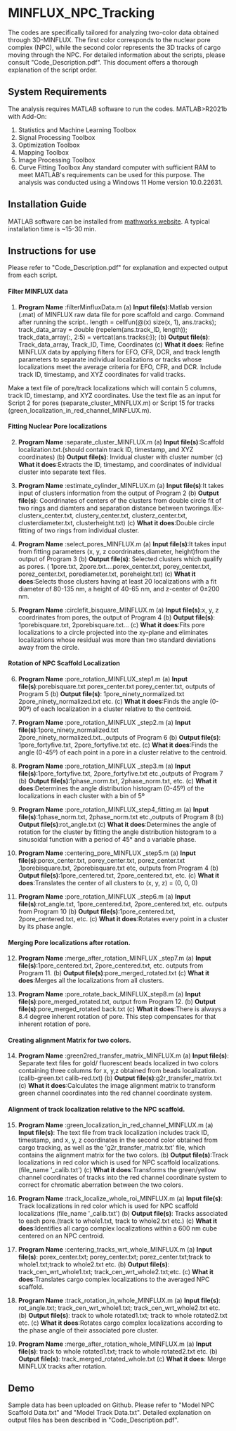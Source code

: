 # MINFLUX_NPC_Tracking
The codes are specifically tailored for analyzing two-color data obtained through 3D-MINFLUX. The first color corresponds to the nuclear pore complex (NPC), while the second color represents the 3D tracks of cargo moving through the NPC. For detailed information about the scripts, please consult "Code_Description.pdf". This document offers a thorough explanation of the script order.
## System Requirements
The analysis requires MATLAB software to run the codes.
MATLAB>R2021b with Add-On:
1. Statistics and Machine Learning Toolbox
2. Signal Processing Toolbox
3. Optimization Toolbox
4. Mapping Toolbox
5. Image Processing Toolbox
6. Curve Fitting Toolbox
Any standard computer with sufficient RAM to meet MATLAB's requirements can be used for this purpose. The analysis was conducted using a Windows 11 Home version 10.0.22631.

## Installation Guide
MATLAB software can be installed from [mathworks website](https://www.mathworks.com/help/install/install-products.html). A typical installation time is ~15-30 min.

## Instructions for use
Please refer to "Code_Description.pdf" for explanation and expected output from each script.
#### Filter MINFLUX data
1. **Program Name** :filterMinfluxData.m
(a) **Input file(s)**:Matlab version (.mat) of MINFLUX raw data file for pore scaffold and cargo.
Command after running the script..
length = cellfun(@(x) size(x, 1), ans.tracks);
track_data_array = double (repelem(ans.track_ID, length));
track_data_array(:, 2:5) = vertcat(ans.tracks{:});
(b) **Output file(s)**:	Track_data_array, Track_ID, Time, Coordinates
(c) **What it does**: Refine MINFLUX data by applying filters for EFO, CFR, DCR, and track length parameters to separate individual localizations or tracks whose localizations meet the average criteria for EFO, CFR, and DCR. Include track ID, timestamp, and XYZ coordinates for valid tracks.

Make a text file of pore/track localizations which will contain 5 columns,  track ID, timestamp, and XYZ coordinates. Use the text file as an input for Script 2 for pores (separate_cluster_MINFLUX.m) or Script 15 for tracks (green_localization_in_red_channel_MINFLUX.m).
#### Fitting Nuclear Pore localizations
2. **Program Name** :separate_cluster_MINFLUX.m
(a) **Input file(s)**:Scaffold localization.txt.(should contain track ID, timestamp, and XYZ coordinates)
(b) **Output file(s)**:	Invidual cluster with cluster number
(c) **What it does**:Extracts the ID, timestamp, and coordinates of individual cluster into separate text files.

3. **Program Name** :estimate_cylinder_MINFLUX.m
(a) **Input file(s)**:It takes input of clusters information from the output of Program 2
(b) **Output file(s)**:	Coordrinates of centers of the clusters from double circle fit of two rings and diamters and separation distance between tworings.(Ex- 
clusterx_center.txt, clustery_center.txt, clusterz_center.txt, clusterdiameter.txt, clusterheight.txt)
(c) **What it does**:Double circle fitting of  two rings from individual cluster.

4. **Program Name** :select_pores_MINFLUX.m
(a) **Input file(s)**:It takes input from fitting parameters (x, y, z coordrinates,diameter, height)from the output of Program 3
(b) **Output file(s)**:	Selected clusters which qualify as pores. ( 1pore.txt, 2pore.txt....porex_center.txt, porey_center.txt, porez_center.txt, porediameter.txt, poreheight.txt)
(c) **What it does**:Selects those clusters having at least 20 localizations with a fit diameter of 80-135 nm, a height of 40-65 nm, and z-center of 0±200 nm.

5. **Program Name** :circlefit_bisquare_MINFLUX.m
(a) **Input file(s)**:x, y, z coordrinates from pores, the output of Program 4
(b) **Output file(s)**:	1porebisquare.txt, 2porebisquare.txt...
(c) **What it does**:Fits pore localizations to a circle projected into the xy-plane and eliminates localizations whose residual was more than two standard deviations away from the circle.
#### Rotation of NPC Scaffold Localization
6. **Program Name** :pore_rotation_MINFLUX_step1.m
(a) **Input file(s)**:porebisquare.txt porex_center.txt porey_center.txt, outputs of Program 5
(b) **Output file(s)**:	1pore_ninety_normalized.txt 2pore_ninety_normalized.txt etc.
(c) **What it does**:Finds the angle (0-90º) of each localization in a cluster relative to the centroid.

7. **Program Name** :pore_rotation_MINFLUX _step2.m
(a) **Input file(s)**:1pore_ninety_normalized.txt 2pore_ninety_normalized.txt..,outputs of Program 6
(b) **Output file(s)**:	1pore_fortyfive.txt, 2pore_fortyfive.txt etc.
(c) **What it does**:Finds the angle (0-45º) of each point in a pore in a cluster relative to the centroid.

8. **Program Name** :pore_rotation_MINFLUX _step3.m
(a) **Input file(s)**:1pore_fortyfive.txt, 2pore_fortyfive.txt etc.,outputs of Program 7
(b) **Output file(s)**:1phase_norm.txt, 2phase_norm.txt, etc.
(c) **What it does**:Determines the angle distribution histogram (0-45º) of the localizations in each cluster with a bin of 5º

9. **Program Name** :pore_rotation_MINFLUX_step4_fitting.m
(a) **Input file(s)**:1phase_norm.txt, 2phase_norm.txt etc.,outputs of Program 8
(b) **Output file(s)**:rot_angle.txt
(c) **What it does**:Determines the angle of rotation for the cluster by fitting the angle distribution histogram to a sinusoidal function with a period of 45° and a variable phase.

10. **Program Name** :centering_pore_MINFLUX _step5.m
(a) **Input file(s)**:porex_center.txt, porey_center.txt, porez_center.txt ,1porebisquare.txt, 2porebisquare.txt etc, outputs from Program 4
(b) **Output file(s)**:1pore_centered.txt, 2pore_centered.txt, etc.
(c) **What it does**:Translates the center of all clusters to (x, y, z) = (0, 0, 0)

11. **Program Name** :pore_rotation_MINFLUX _step6.m
(a) **Input file(s)**:rot_angle.txt, 1pore_centered.txt, 2pore_centered.txt, etc. outputs from Program 10
(b) **Output file(s)**:1pore_centered.txt, 2pore_centered.txt, etc.
(c) **What it does**:Rotates every point in a cluster by its phase angle.

#### Merging Pore localizations after rotation.
12. **Program Name** :merge_after_rotation_MINFLUX _step7.m
(a) **Input file(s)**:1pore_centered.txt, 2pore_centered.txt, etc. outputs from Program 11.
(b) **Output file(s)**:pore_merged_rotated.txt
(c) **What it does**:Merges all the localizations from all clusters.

13. **Program Name** :pore_rotate_back_MINFLUX_step8.m
(a) **Input file(s)**:pore_merged_rotated.txt, output from Program 12.
(b) **Output file(s)**:pore_merged_rotated back.txt
(c) **What it does**:There is always a 8.4 degree inherent rotation of pore. This step compensates for that inherent rotation of pore.

#### Creating alignment Matrix for two colors.
14. **Program Name** :green2red_transfer_matrix_MINFLUX.m
(a) **Input file(s)**: Separate text files for gold/ fluorescent beads localized in two colors containing  three columns for x, y,z obtained from beads localization.(calib-green.txt
calib-red.txt)
(b) **Output file(s)**:g2r_transfer_matrix.txt
(c) **What it does**:Calculates the image alignment matrix to transform green channel coordinates into the red channel coordinate system.
#### Alignment of track localization relative to the NPC scaffold.
15. **Program Name** :green_localization_in_red_channel_MINFLUX.m
(a) **Input file(s)**: The text file from track localization includes track ID, timestamp, and x, y, z coordinates in the second color obtained from cargo tracking, as well as the 'g2r_transfer_matrix.txt' file, which contains the alignment matrix for the two colors.
(b) **Output file(s)**:Track localizations in red color which is used for NPC scaffold localizations.(file_name '_calib.txt')
(c) **What it does**:Transforms the green/yellow channel coordinates of tracks into the red channel coordinate system to correct for chromatic aberration between the two colors.

16. **Program Name** :track_localize_whole_roi_MINFLUX.m
(a) **Input file(s)**: Track localizations in red color which is used for NPC scaffold localizations (file_name '_calib.txt')
(b) **Output file(s)**: Tracks associated to each pore.(track to whole1.txt, track to whole2.txt etc.)
(c) **What it does**:Identifies all cargo complex localizations within a 600 nm cube centered on an NPC centroid.

17. **Program Name** :centering_tracks_wrt_whole_MINFLUX.m
(a) **Input file(s)**: porex_center.txt; porey_center.txt; porez_center.txt;track to whole1.txt;track to whole2.txt etc. 
(b) **Output file(s)**: track_cen_wrt_whole1.txt; track_cen_wrt_whole2.txt;etc. 
(c) **What it does**:Translates cargo complex localizations to the averaged NPC scaffold.

18. **Program Name** :track_rotation_in_whole_MINFLUX.m
(a) **Input file(s)**: rot_angle.txt; track_cen_wrt_whole1.txt; track_cen_wrt_whole2.txt etc. 
(b) **Output file(s)**: track to whole rotated1.txt; track to whole rotated2.txt etc. 
(c) **What it does**:Rotates cargo complex localizations according to the phase angle of their associated pore cluster.

19. **Program Name** :merge_after_rotation_whole_MINFLUX.m
(a) **Input file(s)**: track to whole rotated1.txt; track to whole rotated2.txt etc.
(b) **Output file(s)**: track_merged_rotated_whole.txt
(c) **What it does**: Merge MINFLUX tracks after rotation.

## Demo
Sample data has been uploaded on Github. Please refer to "Model NPC Scaffold Data.txt" and "Model Track Data.txt". Detailed explanation on output files has been described in "Code_Description.pdf".  


